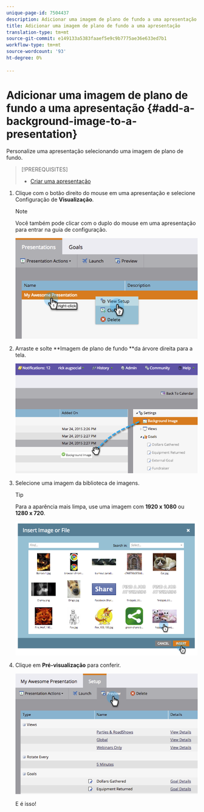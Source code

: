 ```yaml
---
unique-page-id: 7504437
description: Adicionar uma imagem de plano de fundo a uma apresentação - Documentos do Marketing - Documentação do produto
title: Adicionar uma imagem de plano de fundo a uma apresentação
translation-type: tm+mt
source-git-commit: e149133a5383faaef5e9c9b7775ae36e633ed7b1
workflow-type: tm+mt
source-wordcount: '93'
ht-degree: 0%

---
```



# Adicionar uma imagem de plano de fundo a uma apresentação {#add-a-background-image-to-a-presentation}

Personalize uma apresentação selecionando uma imagem de plano de fundo.

>[!PREREQUISITES]
>
>* [Criar uma apresentação](create-a-presentation.md)

>



1. Clique com o botão direito do mouse em uma apresentação e selecione Configuração de **Visualização**.

   >[!NOTE]
   >
   >Você também pode clicar com o duplo do mouse em uma apresentação para entrar na guia de configuração.

   ![](assets/image2015-3-24-14-3a36-3a52.png)

1. Arraste e solte **Imagem de plano de fundo **da árvore direita para a tela.

   ![](assets/image2015-3-24-14-3a39-3a40.png)

1. Selecione uma imagem da biblioteca de imagens.

   >[!TIP]
   >
   >Para a aparência mais limpa, use uma imagem com **1920 x 1080** ou **1280 x 720**.

   ![](assets/image2015-3-24-14-3a47-3a57.png)

1. Clique em **Pré-visualização** para conferir.

   ![](assets/image2015-3-24-14-3a51-3a1.png)

   E é isso!

